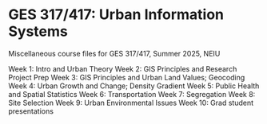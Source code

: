 # GES 317/417: Urban Information Systems
Miscellaneous course files for GES 317/417, Summer 2025, NEIU

Week 1: Intro and Urban Theory
Week 2: GIS Principles and Research Project Prep
Week 3: GIS Principles and Urban Land Values; Geocoding
Week 4: Urban Growth and Change; Density Gradient
Week 5: Public Health and Spatial Statistics 
Week 6: Transportation
Week 7: Segregation
Week 8: Site Selection
Week 9: Urban Environmental Issues
Week 10: Grad student presentations

